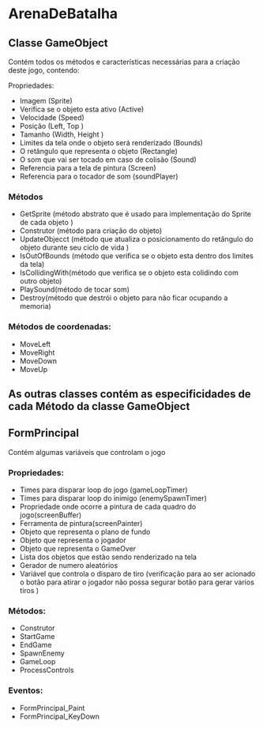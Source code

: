 # ArenaDeBatalha

## Classe GameObject

Contém todos os métodos e características necessárias para a criação deste jogo, contendo:

Propriedades:

- Imagem (Sprite)
- Verifica se o objeto esta ativo (Active)
- Velocidade (Speed)
- Posição  (Left, Top )
- Tamanho (Width, Height )
- Limites da tela onde o objeto será renderizado  (Bounds)
- O retângulo que representa o objeto (Rectangle)
- O som que vai ser tocado em caso de colisão   (Sound)
- Referencia para a tela de pintura (Screen)
- Referencia para o tocador de som (soundPlayer)

### Métodos

- GetSprite (método abstrato que é usado para implementação do Sprite de cada objeto  )
- Construtor (método  para criação do objeto)
- UpdateObjecct (método que atualiza o  posicionamento do retângulo do objeto durante seu ciclo de vida )
- IsOutOfBounds (método que verifica se o objeto esta dentro dos limites da tela)
- IsCollidingWith(método que verifica se o objeto esta colidindo com outro objeto)
- PlaySound(método de tocar som)
- Destroy(método que destrói o objeto para não ficar ocupando a memoria)

### Métodos de coordenadas:

- MoveLeft
- MoveRight
- MoveDown
- MoveUp

## As outras classes contém as especificidades de cada Método da classe  GameObject

## FormPrincipal

Contém  algumas variáveis que controlam o jogo

### Propriedades:

- Times para disparar loop do jogo (gameLoopTimer)
- Times para disparar loop do inimigo (enemySpawnTimer)
- Propriedade onde ocorre a pintura de cada quadro do jogo(screenBuffer)
- Ferramenta de pintura(screenPainter)
- Objeto que representa o plano de fundo
- Objeto que representa o jogador
- Objeto que representa o GameOver
- Lista dos objetos que estão sendo renderizado na tela
- Gerador de numero aleatórios
- Variável que controla o disparo de tiro (verificação para ao ser acionado o botão para atirar o jogador não possa segurar botão  para gerar varios tiros )

### Métodos:

- Construtor
- StartGame
- EndGame
- SpawnEnemy
- GameLoop
- ProcessControls

### Eventos:

- FormPrincipal_Paint
- FormPrincipal_KeyDown
